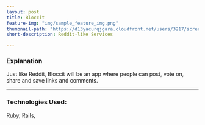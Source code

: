 ```yaml
---
layout: post
title: Bloccit
feature-img: "img/sample_feature_img.png"
thumbnail-path: "https://d13yacurqjgara.cloudfront.net/users/3217/screenshots/2030974/bloctalk_1x.png"
short-description: Reddit-like Services

---
```

### Explanation

Just like Reddit, Bloccit will be an app where people can post, vote on, share and save links and comments.

---
### Technologies Used:

Ruby, Rails,
